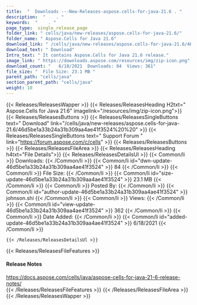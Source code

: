 ```yaml
---
title:  "  Downloads ---New-Releases-aspose.cells-for-java-21.6 . " 
description:  "    . " 
keywords:  "    . " 
page_type:  single_release_page
folder_link: " cells/java/new-releases/aspose.cells-for-java-21.6/"
folder_name: " Aspose.Cells for Java 21.6"
download_link: " /cells/java/new-releases/aspose.cells-for-java-21.6/46d5be1a33b24a31b309aa4ae41f3524"
download_text: " Download"
Intro_text: " It contains Aspose.Cells for Java 21.6 release."
image_link: " https://downloads.aspose.com/resources/img/zip-icon.png"
download_count: "   6/18/2021  Downloads: 84  Views: 361"
file_size: "  File Size: 23.1 MB "
parent_path: "cells/java"
section_parent_path: "cells/java"
weight: 10 
---
```


{{< Releases/ReleasesWapper >}}
  {{< Releases/ReleasesHeading H2txt=" Aspose.Cells for Java 21.6" imagelink="/resources/img/zip-icon.png">}}
  {{< Releases/ReleasesButtons >}}
    {{< Releases/ReleasesSingleButtons text=" Download" link="/cells/java/new-releases/aspose.cells-for-java-21.6/46d5be1a33b24a31b309aa4ae41f3524%20%20" >}}
    {{< Releases/ReleasesSingleButtons text=" Support Forum " link="https://forum.aspose.com/c/cells" >}}
  {{< Releases/ReleasesButtons >}}
  {{< Releases/ReleasesFileArea >}}
    {{< Releases/ReleasesHeading h4txt="File Details">}}
    {{< Releases/ReleasesDetailsUl >}}
            {{< Common/li  >}} Downloads: {{< /Common/li >}} 
      {{< Common/li id="dwn-update-46d5be1a33b24a31b309aa4ae41f3524" >}} 84 {{< /Common/li >}} 
      {{< Common/li  >}} File Size: {{< /Common/li >}} 
      {{< Common/li id="size-update-46d5be1a33b24a31b309aa4ae41f3524" >}} 23.1 MB {{< /Common/li >}} 
      {{< Common/li  >}} Posted By: {{< /Common/li >}} 
      {{< Common/li id="author-update-46d5be1a33b24a31b309aa4ae41f3524" >}} johnson.shi {{< /Common/li >}} 
      {{< Common/li  >}} Views: {{< /Common/li >}} 
      {{< Common/li id="view-update-46d5be1a33b24a31b309aa4ae41f3524" >}} 362 {{< /Common/li >}} 
      {{< Common/li  >}} Date Added: {{< /Common/li >}} 
      {{< Common/li id="added-update-46d5be1a33b24a31b309aa4ae41f3524" >}} 6/18/2021 {{< /Common/li >}} 

    {{< /Releases/ReleasesDetailsUl >}}

  {{< Releases/ReleasesFileFeatures >}}
      <h4>Release Notes</h4><div><a href="https://docs.aspose.com/cells/java/aspose-cells-for-java-21-6-release-notes/">https://docs.aspose.com/cells/java/aspose-cells-for-java-21-6-release-notes/</a></div>
  {{< /Releases/ReleasesFileFeatures >}}
 {{< /Releases/ReleasesFileArea >}}
{{< /Releases/ReleasesWapper >}}


